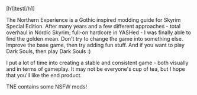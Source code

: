 [h1]test[/h1]

The Northern Experience is a Gothic inspired modding guide for Skyrim Special Edition.
After many years and a few different approaches - total overhaul in Nordic Skyrim; full-on hardcore in YASHed - I was finally able to find the golden mean.
Don't try to change the game into something else. Improve the base game, then try adding fun stuff.
And if you want to play Dark Souls, then play Dark Souls :)

I put a lot of time into creating a stable and consistent game - both visually and in terms of gameplay.
It may not be everyone's cup of tea, but I hope that you'll like the end product.

TNE contains some NSFW mods! 

